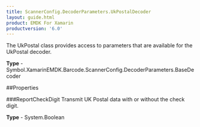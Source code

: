 ```yaml
---
title: ScannerConfig.DecoderParameters.UkPostalDecoder
layout: guide.html 
product: EMDK For Xamarin 
productversion: '6.0' 
---
```

The UkPostal class provides access to parameters that are available for the UkPostal decoder.

**Type** - Symbol.XamarinEMDK.Barcode.ScannerConfig.DecoderParameters.BaseDecoder

##Properties

###ReportCheckDigit
Transmit UK Postal data with or without the check digit.

**Type** - System.Boolean


